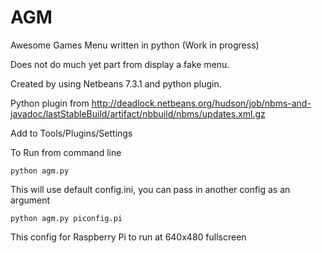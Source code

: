 AGM
===

Awesome Games Menu written in python (Work in progress)

Does not do much yet part from display a fake menu.

Created by using Netbeans 7.3.1 and python plugin.

Python plugin from 
http://deadlock.netbeans.org/hudson/job/nbms-and-javadoc/lastStableBuild/artifact/nbbuild/nbms/updates.xml.gz

Add to Tools/Plugins/Settings



To Run from command line

    python agm.py

This will use default config.ini, you can pass in another config as an argument

    python agm.py piconfig.pi

This config for Raspberry Pi to run at 640x480 fullscreen
